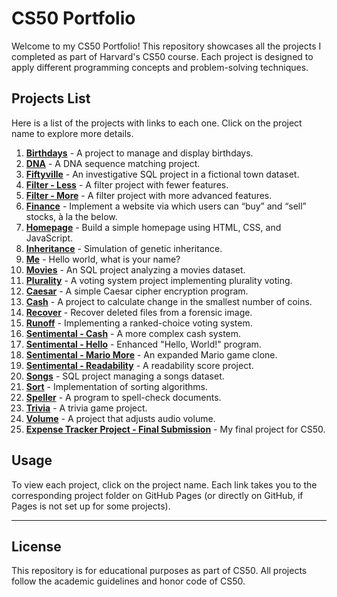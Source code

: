 # CS50 Portfolio

Welcome to my CS50 Portfolio! This repository showcases all the projects I completed as part of Harvard's CS50 course. Each project is designed to apply different programming concepts and problem-solving techniques.

## Projects List

Here is a list of the projects with links to each one. Click on the project name to explore more details.

1. **[Birthdays](https://github.com/singhprit/cs50-portfolio/tree/main/my_cs50_projects/birthdays)** - A project to manage and display birthdays.
2. **[DNA](https://github.com/singhprit/cs50-portfolio/tree/main/my_cs50_projects/dna)** - A DNA sequence matching project.
3. **[Fiftyville](https://github.com/singhprit/cs50-portfolio/tree/main/my_cs50_projects/fiftyville)** - An investigative SQL project in a fictional town dataset.
4. **[Filter - Less](https://github.com/singhprit/cs50-portfolio/tree/main/my_cs50_projects/filter-less)** - A filter project with fewer features.
5. **[Filter - More](https://github.com/singhprit/cs50-portfolio/tree/main/my_cs50_projects/filter-more)** - A filter project with more advanced features.
6. **[Finance](https://github.com/singhprit/cs50-portfolio/tree/main/my_cs50_projects/finance)** - Implement a website via which users can “buy” and “sell” stocks, à la the below.
7. **[Homepage](https://github.com/singhprit/cs50-portfolio/tree/main/my_cs50_projects/homepage)** - Build a simple homepage using HTML, CSS, and JavaScript.
8. **[Inheritance](https://github.com/singhprit/cs50-portfolio/tree/main/my_cs50_projects/inheritance)** - Simulation of genetic inheritance.
9. **[Me](https://github.com/singhprit/cs50-portfolio/tree/main/my_cs50_projects/me)** - Hello world, what is your name?
10. **[Movies](https://github.com/singhprit/cs50-portfolio/tree/main/my_cs50_projects/movies)** - An SQL project analyzing a movies dataset.
11. **[Plurality](https://github.com/singhprit/cs50-portfolio/tree/main/my_cs50_projects/plurality)** - A voting system project implementing plurality voting.
12. **[Caesar](https://github.com/singhprit/cs50-portfolio/tree/main/my_cs50_projects/caesar)** - A simple Caesar cipher encryption program.
13. **[Cash](https://github.com/singhprit/cs50-portfolio/tree/main/my_cs50_projects/cash)** - A project to calculate change in the smallest number of coins.
14. **[Recover](https://github.com/singhprit/cs50-portfolio/tree/main/my_cs50_projects/recover)** - Recover deleted files from a forensic image.
15. **[Runoff](https://github.com/singhprit/cs50-portfolio/tree/main/my_cs50_projects/runoff)** - Implementing a ranked-choice voting system.
16. **[Sentimental - Cash](https://github.com/singhprit/cs50-portfolio/tree/main/my_cs50_projects/sentimental-cash)** - A more complex cash system.
17. **[Sentimental - Hello](https://github.com/singhprit/cs50-portfolio/tree/main/my_cs50_projects/sentimental-hello)** - Enhanced "Hello, World!" program.
18. **[Sentimental - Mario More](https://github.com/singhprit/cs50-portfolio/tree/main/my_cs50_projects/sentimental-mario-more)** - An expanded Mario game clone.
19. **[Sentimental - Readability](https://github.com/singhprit/cs50-portfolio/tree/main/my_cs50_projects/sentimental-readability)** - A readability score project.
20. **[Songs](https://github.com/singhprit/cs50-portfolio/tree/main/my_cs50_projects/songs)** - SQL project managing a songs dataset.
21. **[Sort](https://github.com/singhprit/cs50-portfolio/tree/main/my_cs50_projects/sort)** - Implementation of sorting algorithms.
22. **[Speller](https://github.com/singhprit/cs50-portfolio/tree/main/my_cs50_projects/speller)** - A program to spell-check documents.
23. **[Trivia](https://github.com/singhprit/cs50-portfolio/tree/main/my_cs50_projects/trivia)** - A trivia game project.
24. **[Volume](https://github.com/singhprit/cs50-portfolio/tree/main/my_cs50_projects/volume)** - A project that adjusts audio volume.
25. **[Expense Tracker Project - Final Submission](https://github.com/singhprit/cs50-portfolio/tree/main/my_cs50_projects/project)** - My final project for CS50.

## Usage

To view each project, click on the project name. Each link takes you to the corresponding project folder on GitHub Pages (or directly on GitHub, if Pages is not set up for some projects).

---

## License

This repository is for educational purposes as part of CS50. All projects follow the academic guidelines and honor code of CS50.

